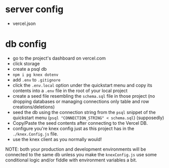 # server config
- vercel.json

# db config
- go to the project's dashboard on vercel.com
- click storage
- create a psql db
- `npm i pg knex dotenv`
- add `.env` to `.gitignore`
- click the `.env.local` option under the quickstart menu and copy its contents into a `.env` file in the root of your local project
- create a seed file resembling the `schema.sql` file in those project (no dropping databases or managing connections only table and row creations/deletions)
- seed the db using the connection string from the `psql` snippet of the quickstart menu (`psql "CONNECTION_STRING" < schema.sql`) (supposedly)
- Copy/Paste the seed contents after connecting to the Vercel DB. 
- configure you're knex config just as this project has in the `./knex.Config.js` file.
- use the knex client as you normally would!

NOTE: both your production and development environments will be connected to the same db unless you make the `knexConfig.js` use some conditional logic and/or fiddle with environment variables a bit.